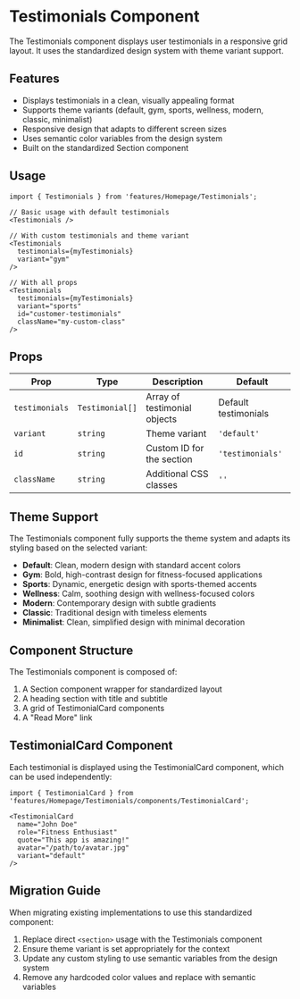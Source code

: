 # Testimonials Component

The Testimonials component displays user testimonials in a responsive grid layout. It uses the standardized design system with theme variant support.

## Features

- Displays testimonials in a clean, visually appealing format
- Supports theme variants (default, gym, sports, wellness, modern, classic, minimalist)
- Responsive design that adapts to different screen sizes
- Uses semantic color variables from the design system
- Built on the standardized Section component

## Usage

```tsx
import { Testimonials } from 'features/Homepage/Testimonials';

// Basic usage with default testimonials
<Testimonials />

// With custom testimonials and theme variant
<Testimonials 
  testimonials={myTestimonials}
  variant="gym" 
/>

// With all props
<Testimonials
  testimonials={myTestimonials}
  variant="sports"
  id="customer-testimonials"
  className="my-custom-class"
/>
```

## Props

| Prop | Type | Description | Default |
|------|------|-------------|---------|
| `testimonials` | `Testimonial[]` | Array of testimonial objects | Default testimonials |
| `variant` | `string` | Theme variant | `'default'` |
| `id` | `string` | Custom ID for the section | `'testimonials'` |
| `className` | `string` | Additional CSS classes | `''` |

## Theme Support

The Testimonials component fully supports the theme system and adapts its styling based on the selected variant:

- **Default**: Clean, modern design with standard accent colors
- **Gym**: Bold, high-contrast design for fitness-focused applications
- **Sports**: Dynamic, energetic design with sports-themed accents
- **Wellness**: Calm, soothing design with wellness-focused colors
- **Modern**: Contemporary design with subtle gradients
- **Classic**: Traditional design with timeless elements
- **Minimalist**: Clean, simplified design with minimal decoration

## Component Structure

The Testimonials component is composed of:

1. A Section component wrapper for standardized layout
2. A heading section with title and subtitle
3. A grid of TestimonialCard components
4. A "Read More" link

## TestimonialCard Component

Each testimonial is displayed using the TestimonialCard component, which can be used independently:

```tsx
import { TestimonialCard } from 'features/Homepage/Testimonials/components/TestimonialCard';

<TestimonialCard
  name="John Doe"
  role="Fitness Enthusiast"
  quote="This app is amazing!"
  avatar="/path/to/avatar.jpg"
  variant="default"
/>
```

## Migration Guide

When migrating existing implementations to use this standardized component:

1. Replace direct `<section>` usage with the Testimonials component
2. Ensure theme variant is set appropriately for the context
3. Update any custom styling to use semantic variables from the design system
4. Remove any hardcoded color values and replace with semantic variables 